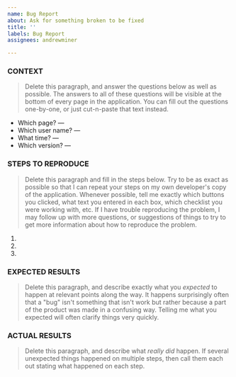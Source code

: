 ```yaml
---
name: Bug Report
about: Ask for something broken to be fixed
title: ''
labels: Bug Report
assignees: andrewminer

---
```


### CONTEXT

> Delete this paragraph, and answer the questions below as well as possible.  The answers to all of these questions will be visible at the bottom of every page in the application.  You can fill out the questions one-by-one, or just cut-n-paste that text instead.

* Which page? — 
* Which user name? — 
* What time? —
* Which version? — 

### STEPS TO REPRODUCE

> Delete this paragraph and fill in the steps below.  Try to be as exact as possible so that I can repeat your steps on my own developer's copy of the application.  Whenever possible, tell me exactly which buttons you clicked, what text you entered in each box, which checklist you were working with, etc.  If I have trouble reproducing the problem, I may follow up with more questions, or suggestions of things to try to get more information about how to reproduce the problem.

1. 
2. 
3. 

### EXPECTED RESULTS

> Delete this paragraph, and describe exactly what you *expected* to happen at relevant points along the way.  It happens surprisingly often that a "bug" isn't something that isn't work but rather because a part of the product was made in a confusing way.  Telling me what you expected will often clarify things very quickly.

### ACTUAL RESULTS

> Delete this paragraph, and describe what *really did* happen.  If several unexpected things happened on multiple steps, then call them each out stating what happened on each step.
